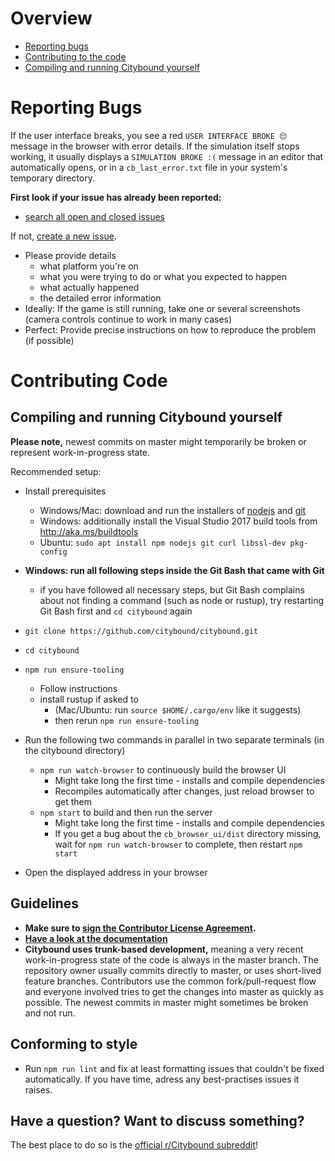 # Overview

* [Reporting bugs](#reporting-bugs)
* [Contributing to the code](#contributing-code)
* [Compiling and running Citybound yourself](#compiling-and-running-citybound-yourself)

# Reporting Bugs

If the user interface breaks, you see a red `USER INTERFACE BROKE 😔` message in the browser with error details. If the simulation itself stops working, it usually displays a `SIMULATION BROKE :(` message in an editor that automatically opens, or in a `cb_last_error.txt` file in your system's temporary directory.

**First look if your issue has already been reported:**
* [search all open and closed issues](https://github.com/citybound/citybound/issues?utf8=✓&q=is%3Aissue)

If not, [create a new issue](https://github.com/aeickhoff/citybound/issues/new).

* Please provide details
    * what platform you're on
    * what you were trying to do or what you expected to happen
    * what actually happened
    * the detailed error information
* Ideally: If the game is still running, take one or several screenshots (camera controls continue to work in many cases)
* Perfect: Provide precise instructions on how to reproduce the problem (if possible)

# Contributing Code

## Compiling and running Citybound yourself

**Please note,** newest commits on master might temporarily be broken or represent work-in-progress state.

Recommended setup:
* Install prerequisites
  * Windows/Mac: download and run the installers of [nodejs](https://nodejs.org/en/) and [git](https://git-scm.com/)
  * Windows: additionally install the Visual Studio 2017 build tools from http://aka.ms/buildtools
  * Ubuntu: `sudo apt install npm nodejs git curl libssl-dev pkg-config`
* **Windows: run all following steps inside the Git Bash that came with Git**
  * if you have followed all necessary steps, but Git Bash complains about not finding a command (such as node or rustup), try restarting Git Bash first and `cd citybound` again
* `git clone https://github.com/citybound/citybound.git`
* `cd citybound`
* `npm run ensure-tooling`
  * Follow instructions
  * install rustup if asked to
    * (Mac/Ubuntu: run `source $HOME/.cargo/env` like it suggests)
    * then rerun `npm run ensure-tooling`
* Run the following two commands in parallel in two separate terminals (in the citybound directory)
   * `npm run watch-browser` to continuously build the browser UI 
     * Might take long the first time - installs and compile dependencies
     * Recompiles automatically after changes, just reload browser to get them
   * `npm start` to build and then run the server
     * Might take long the first time - installs and compile dependencies
     * If you get a bug about the `cb_browser_ui/dist` directory missing, wait for `npm run watch-browser` to complete, then restart `npm start`

* Open the displayed address in your browser

## Guidelines

* **Make sure to <a href="https://www.clahub.com/agreements/citybound/citybound">sign the Contributor License Agreement</a>.**
* **[Have a look at the documentation](http://citybound.github.io/citybound)**
* **Citybound uses trunk-based development,** meaning a very recent work-in-progress state of the code is always in the master branch. The repository owner usually commits directly to master, or uses short-lived feature branches. Contributors use the common fork/pull-request flow and everyone involved tries to get the changes into master as quickly as possible. The newest commits in master might sometimes be broken and not run.

## Conforming to style

* Run `npm run lint` and fix at least formatting issues that couldn't be fixed automatically. If you have time, adress any best-practises issues it raises.

## Have a question? Want to discuss something?

The best place to do so is the [official r/Citybound subreddit](https://reddit.com/r/Citybound)!
